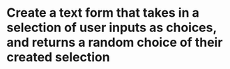 <h1>Create a text form that takes in a selection of user inputs as choices, and returns a random choice of their created selection</h1>
